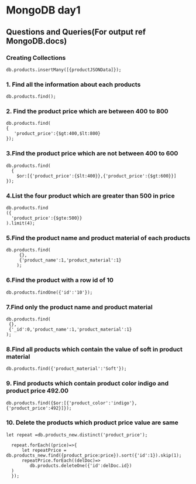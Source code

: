 # MongoDB day1 

## Questions and Queries(For output ref MongoDB.docs)

### Creating Collections

```db.products.insertMany([{productJSONData]});```

### 1.	Find all the information about each products

```
db.products.find();
```

### 2.	Find the product price which are between 400 to 800

```
db.products.find(
{
   'product_price':{$gt:400,$lt:800}
});

```

### 3.Find the product price which are not between 400 to 600

```
db.products.find(
  {
    $or:[{'product_price':{$lt:400}},{'product_price':{$gt:600}}]
});

```

### 4.List the four product which are greater than 500 in price

```
db.products.find
({
  'product_price':{$gte:500}}
).limit(4);

```

### 5.Find the product name and product material of each products

```
db.products.find(
	 {},
	 {'product_name':1,'product_material':1}
	);

```

### 6.Find the product with a row id of 10

```
db.products.findOne({'id':'10'});
```

### 7.Find only the product name and product material

```
db.products.find(
 {},
 {'_id':0,'product_name':1,'product_material':1}
);
```

### 8.Find all products which contain the value of soft in product material

```
db.products.find({'product_material':'Soft'});
```

### 9. Find products which contain product color indigo  and product price 492.00

```
db.products.find({$or:[{'product_color':'indigo'},{'product_price':492}]});
```

### 10. Delete the products which product price value are same

```
let repeat =db.products_new.distinct('product_price');

  repeat.forEach((price)=>{
      let repeatPrice = db.products_new.find({product_price:price}).sort({'id':1}).skip(1);
      repeatPrice.forEach((delDoc)=>
         db.products.deleteOne({'id':delDoc.id})
  )
  });
